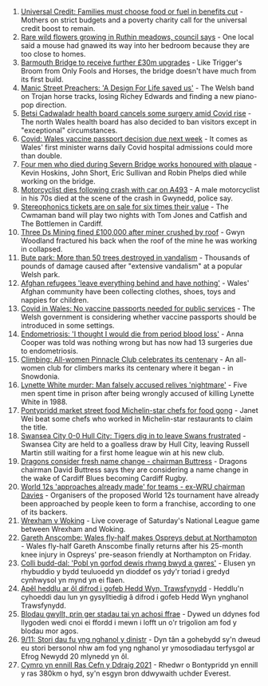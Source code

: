 1. [Universal Credit: Families must choose food or fuel in benefits cut](https://www.bbc.co.uk/news/uk-wales-58501219?at_medium=RSS&at_campaign=KARANGA) - Mothers on strict budgets and a poverty charity call for the universal credit boost to remain.
2. [Rare wild flowers growing in Ruthin meadows, council says](https://www.bbc.co.uk/news/uk-wales-58491003?at_medium=RSS&at_campaign=KARANGA) - One local said a mouse had gnawed its way into her bedroom because they are too close to homes.
3. [Barmouth Bridge to receive further £30m upgrades](https://www.bbc.co.uk/news/uk-wales-58517351?at_medium=RSS&at_campaign=KARANGA) - Like Trigger's Broom from Only Fools and Horses, the bridge doesn't have much from its first build.
4. [Manic Street Preachers: 'A Design For Life saved us'](https://www.bbc.co.uk/news/entertainment-arts-58460903?at_medium=RSS&at_campaign=KARANGA) - The Welsh band on Trojan horse tracks, losing Richey Edwards and finding a new piano-pop direction.
5. [Betsi Cadwaladr health board cancels some surgery amid Covid rise](https://www.bbc.co.uk/news/uk-wales-58521865?at_medium=RSS&at_campaign=KARANGA) - The north Wales health board has also decided to ban visitors except in "exceptional" circumstances.
6. [Covid: Wales vaccine passport decision due next week](https://www.bbc.co.uk/news/uk-wales-58515771?at_medium=RSS&at_campaign=KARANGA) - It comes as Wales' first minister warns daily Covid hospital admissions could more than double.
7. [Four men who died during Severn Bridge works honoured with plaque](https://www.bbc.co.uk/news/uk-england-bristol-58512223?at_medium=RSS&at_campaign=KARANGA) - Kevin Hoskins, John Short, Eric Sullivan and Robin Phelps died while working on the bridge.
8. [Motorcyclist dies following crash with car on A493](https://www.bbc.co.uk/news/uk-wales-58523053?at_medium=RSS&at_campaign=KARANGA) - A male motorcyclist in his 70s died at the scene of the crash in Gwynedd, police say.
9. [Stereophonics tickets are on sale for six times their value](https://www.bbc.co.uk/news/uk-wales-58521295?at_medium=RSS&at_campaign=KARANGA) - The Cwmaman band will play two nights with Tom Jones and Catfish and The Bottlemen in Cardiff.
10. [Three Ds Mining fined £100,000 after miner crushed by roof](https://www.bbc.co.uk/news/uk-wales-58521289?at_medium=RSS&at_campaign=KARANGA) - Gwyn Woodland fractured his back when the roof of the mine he was working in collapsed.
11. [Bute park: More than 50 trees destroyed in vandalism](https://www.bbc.co.uk/news/uk-wales-58517349?at_medium=RSS&at_campaign=KARANGA) - Thousands of pounds of damage caused after "extensive vandalism" at a popular Welsh park.
12. [Afghan refugees 'leave everything behind and have nothing'](https://www.bbc.co.uk/news/uk-wales-58523870?at_medium=RSS&at_campaign=KARANGA) - Wales' Afghan community have been collecting clothes, shoes, toys and nappies for children.
13. [Covid in Wales: No vaccine passports needed for public services](https://www.bbc.co.uk/news/uk-wales-58521379?at_medium=RSS&at_campaign=KARANGA) - The Welsh government is considering whether vaccine passports should be introduced in some settings.
14. [Endometriosis: 'I thought I would die from period blood loss'](https://www.bbc.co.uk/news/uk-wales-58506814?at_medium=RSS&at_campaign=KARANGA) - Anna Cooper was told was nothing wrong but has now had 13 surgeries due to endometriosis.
15. [Climbing: All-women Pinnacle Club celebrates its centenary](https://www.bbc.co.uk/news/uk-wales-58496185?at_medium=RSS&at_campaign=KARANGA) - An all-women club for climbers marks its centenary where it began - in Snowdonia.
16. [Lynette White murder: Man falsely accused relives 'nightmare'](https://www.bbc.co.uk/news/uk-wales-58493595?at_medium=RSS&at_campaign=KARANGA) - Five men spent time in prison after being wrongly accused of killing Lynette White in 1988.
17. [Pontypridd market street food Michelin-star chefs for food gong](https://www.bbc.co.uk/news/uk-wales-58487867?at_medium=RSS&at_campaign=KARANGA) - Janet Wei beat some chefs who worked in Michelin-star restaurants to claim the title.
18. [Swansea City 0-0 Hull City: Tigers dig in to leave Swans frustrated](https://www.bbc.co.uk/sport/football/58444598?at_medium=RSS&at_campaign=KARANGA) - Swansea City are held to a goalless draw by Hull City, leaving Russell Martin still waiting for a first home league win at his new club.
19. [Dragons consider fresh name change - chairman Buttress](https://www.bbc.co.uk/sport/rugby-union/58529060?at_medium=RSS&at_campaign=KARANGA) - Dragons chairman David Buttress says they are considering a name change in the wake of Cardiff Blues becoming Cardiff Rugby.
20. [World 12s 'approaches already made' for teams - ex-WRU chairman Davies](https://www.bbc.co.uk/sport/rugby-union/58522644?at_medium=RSS&at_campaign=KARANGA) - Organisers of the proposed World 12s tournament have already been approached by people keen to form a franchise, according to one of its backers.
21. [Wrexham v Woking](https://www.bbc.co.uk/sport/football/58445011?at_medium=RSS&at_campaign=KARANGA) - Live coverage of Saturday's National League game between Wrexham and Woking.
22. [Gareth Anscombe: Wales fly-half makes Ospreys debut at Northampton](https://www.bbc.co.uk/sport/rugby-union/58503832?at_medium=RSS&at_campaign=KARANGA) - Wales fly-half Gareth Anscombe finally returns after his 25-month knee injury in Ospreys' pre-season friendly at Northampton on Friday.
23. [Colli budd-dal: 'Pobl yn gorfod dewis rhwng bwyd a gwres'](https://www.bbc.co.uk/newyddion/58521419?at_medium=RSS&at_campaign=KARANGA) - Elusen yn rhybuddio y bydd teuluoedd yn dioddef os ydy'r toriad i gredyd cynhwysol yn mynd yn ei flaen.
24. [Apêl heddlu ar ôl difrod i gofeb Hedd Wyn, Trawsfynydd](https://www.bbc.co.uk/newyddion/58528141?at_medium=RSS&at_campaign=KARANGA) - Heddlu'n cyhoeddi dau lun yn gysylltiedig â difrod i gofeb Hedd Wyn ynghanol Trawsfynydd.
25. [Blodau gwyllt, prin ger stadau tai yn achosi ffrae](https://www.bbc.co.uk/newyddion/58515839?at_medium=RSS&at_campaign=KARANGA) - Dywed un ddynes fod llygoden wedi cnoi ei ffordd i mewn i lofft un o'r trigolion am fod y blodau mor agos.
26. [9/11: Stori dau fu yng nghanol y dinistr](https://www.bbc.co.uk/newyddion/58488106?at_medium=RSS&at_campaign=KARANGA) - Dyn tân a gohebydd sy'n dweud eu stori bersonol nhw am fod yng nghanol yr ymosodiadau terfysgol ar Efrog Newydd 20 mlynedd yn ôl.
27. [Cymro yn ennill Ras Cefn y Ddraig 2021](https://www.bbc.co.uk/newyddion/58531120?at_medium=RSS&at_campaign=KARANGA) - Rhedwr o Bontypridd yn ennill y ras 380km o hyd, sy'n esgyn bron ddwywaith uchder Everest.
